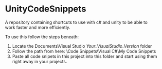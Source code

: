 # UnityCodeSnippets
A repository containing shortcuts to use with c# and unity to be able to work faster and more efficiently.

To use this follow the steps beneath:

1. Locate the Documents\Visual Studio _Your_VisualStudio_Version_ folder
2. Follow the path from here: \Code Snippets\Visual C#\My Code Snippets
3. Paste all code snipets in this project into this folder and start using them right away in your projects.
